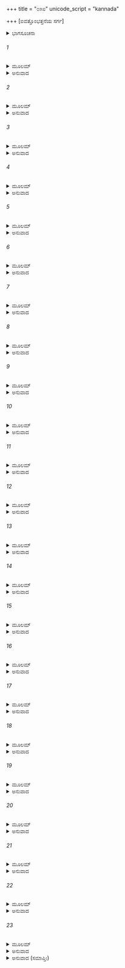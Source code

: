 +++
title = "೦೫೮"
unicode_script = "kannada"

+++
[ಐವತ್ತೊಂಭತ್ತನೆಯ ಸರ್ಗ]



<details><summary>ಭಾಗಸೂಚನಾ</summary>

ಯಯಾತಿಗೆ ಪೂರುವಿನಿಂದ ಯೌವನದ ಪ್ರದಾನ, ಪುರುವಿನ ಪಟ್ಟಾಭಿಷೇಕ, ಯದುವಿಗೆ ಶಾಪ
</details>

###### 1


<details><summary>ಮೂಲಮ್</summary>

ಶ್ರುತ್ವಾ ತೂಶನಸಂ ಕ್ರುದ್ಧಂ ತದಾರ್ತೋ ನಹುಷಾತ್ಮಜಃ ।  
ಜರಾಂ ಪರಮಿಕಾಂ ಪ್ರಾಪ್ಯ ಯದುಂ ವಚನಮಬ್ರವೀತ್ ॥
</details>

<details><summary>ಅನುವಾದ</summary>

ಶುಕ್ರಾಚಾರ್ಯರು ಕುಪಿತರಾಗಿ ಕೊಟ್ಟ ಶಾಪದಿಂದಾಗಿ ಬೇರೆಯವರ ಯೌವನ ಬದಲಾಯಿಸಬಹುದಾದ ವೃದ್ಧಾವಸ್ಥೆ   ಪ್ರಾಪ್ತವಾಯಿತು. ಆ ವಿಲಕ್ಷಣ ವೃದ್ಧಾವಸ್ಥೆ ಪಡೆದು ರಾಜನು ಯದುವಿನಲ್ಲಿ ಹೇಳಿದನು.॥1॥
</details>

###### 2


<details><summary>ಮೂಲಮ್</summary>

ಯದೋ ತ್ವಮಸಿ ಧರ್ಮಜ್ಞೋ ಮದರ್ಥಂ ಪ್ರತಿಗೃಹ್ಯತಾಮ್ ।  
ಜರಾ ಪರಮಿಕಾ ಪುತ್ರ ಭೋಗೈ ರಂಸ್ಯೇಮಹಾಯಶಃ ॥
</details>

<details><summary>ಅನುವಾದ</summary>

ಯದುವೇ! ನೀನು ಧರ್ಮಜ್ಞನಾಗಿ ನನ್ನ ಮಹಾಯಶಸ್ವೀ ಪುತ್ರನಾಗಿರುವೆ. ನೀನು ನನಗಾಗಿ ಬೇರೆಯವರ ಶರೀರದಲ್ಲಿ ಸಂಚಾರಿತವಾದ ಈ ಮುದಿತನ ತೆಗೆದುಕೋ. ನಾನು ಭೋಗಗಳ ಮೂಲಕ ರಮಿಸುವೆನು, ನನ್ನ ಭೋಗವಿಷಯಕ ಇಚ್ಛೆಯನ್ನು ಪೂರ್ಣಗೊಳಿಸುವೆನು.॥2॥
</details>

###### 3


<details><summary>ಮೂಲಮ್</summary>

ನ ತಾವತ್ಕೃತಕೃತ್ಯೋಽಸ್ಮಿ ವಿಷಯೇಷು ನರರ್ಷಭ ।  
ಅನುಭೂಯ ತದಾ ಕಾಮಂ ತತಃ ಪ್ರಾಪ್ಸ್ಯಾಮ್ಯಹಂ ಜರಾಮ್ ॥
</details>

<details><summary>ಅನುವಾದ</summary>

ನರಶ್ರೇಷ್ಠನೇ! ಇಷ್ಟರವರೆಗೆ ನಾನು ವಿಷಯ ಭೋಗಗಳಿಂದ ತೃಪ್ತನಾಗಲಿಲ್ಲ. ಇಚ್ಛಾನುಸಾರ ವಿಷಯಸುಖವನ್ನು ಅನುಭವಿಸಿ ಮತ್ತೆ ನನ್ನ ವೃದ್ಧಾವಸ್ಥೆಯನ್ನು ನಿನ್ನಿಂದ ಪಡೆದುಕೊಳ್ಳುವೆ.॥3॥
</details>

###### 4


<details><summary>ಮೂಲಮ್</summary>

ಯದುಸ್ತದ್ವಚನಂ ಶ್ರುತ್ವಾ ಪ್ರತ್ಯುವಾಚ ನರರ್ಷಭಮ್ ।  
ಪುತ್ರಸ್ತೇ ದಯಿತಃ ಪೂರುಃ ಪ್ರತಿಗೃಹ್ಣಾತು ವೈ ಜರಾಮ್ ॥
</details>

<details><summary>ಅನುವಾದ</summary>

ಅವನ ಮಾತನ್ನು ಕೇಳಿ ಯದುವು ನರಶ್ರೇಷ್ಠ ಯಯಾತಿಗೆ ಉತ್ತರಿಸಿದನು - ನಿಮ್ಮ ಮುದ್ದಿನ ಮಗ ಪುರುವೇ ಈ ವೃದ್ಧಾವಸ್ಥೆಯನ್ನು ಸ್ವೀಕರಿಸಲಿ.॥4॥
</details>

###### 5


<details><summary>ಮೂಲಮ್</summary>

ಬಹಿಷ್ಕೃತೋಽಹಮರ್ಥೇಷು ಸಂನಿಕರ್ಷಾಚ್ಚ ಪಾರ್ಥಿವ ।  
ಪ್ರತಿಗೃಹ್ಣಾತು ವೈ ರಾಜನ್ಯೈಃ ಸಹಾಶ್ನಾಸಿ ಭೋಜನಮ್ ॥
</details>

<details><summary>ಅನುವಾದ</summary>

ಪೃಥಿವಿನಾಥನೇ! ನನಗಾದರೋ ನಿಮ್ಮ ಧನ ಮತ್ತು ನಿಮ್ಮ ಹತ್ತಿರದಲ್ಲಿಯೇ ಇದ್ದು ಪ್ರೀತಿ ಪಡೆಯುವ ಅಧಿಕಾರದಿಂದ ವಂಚಿತರಾಗಿಸಿದಿರಿ. ಆದ್ದರಿಂದ ಯಾರೊಂದಿಗೆ ಕುಳಿತು ಊಟ ಮಾಡುತ್ತಿರುವಿರೋ ಅವನಿಂದಲೇ ಯುವಾವಸ್ಥೆಯನ್ನು ಸ್ವೀಕರಿಸಿರಿ.॥5॥
</details>

###### 6


<details><summary>ಮೂಲಮ್</summary>

ತಸ್ಯ ತದ್ವಚನಂ ಶ್ರುತ್ವಾ ರಾಜಾಪೂರುಮಥಾಬ್ರವೀತ್ ।  
ಇಯಂ ಜರಾ ಮಹಾಬಾಹೋ ಮದರ್ಥಂ ಪ್ರತಿಗೃಹ್ಯತಾಮ್ ॥
</details>

<details><summary>ಅನುವಾದ</summary>

ಯದುವಿನ ಮಾತನ್ನು ಕೇಳಿ ರಾಜನು ಪುರುವಿನಲ್ಲಿ ಹೇಳಿದನು - ಮಹಾಬಾಹುವೇ! ನನ್ನ ಸುಖ-ಸುವಿಧೆಗಾಗಿ ನೀನು ಈ ವೃದ್ಧಾಪ್ಯವನ್ನು ಸ್ವೀಕರಿಸು.॥6॥
</details>

###### 7


<details><summary>ಮೂಲಮ್</summary>

ನಾಹುಷೇಣೈವಮುಕ್ತಸ್ತು ಪೂರುಃ ಪ್ರಾಂಜಲಿರಬ್ರವೀತ್ ।  
ಧನ್ಯೋಽಸ್ಮ್ಯನುಗೃಹೀತೋಽಸ್ಮಿ ಶಾಸನೇಽಸ್ಮಿ ತವ ಸ್ಥಿತಃ ॥
</details>

<details><summary>ಅನುವಾದ</summary>

ನಹುಷ ಪುತ್ರ ಯಯಾತಿಯು ಹೀಗೆ ಹೇಳಿದಾಗ ಪೂರು ಕೈಮುಗಿದುಕೊಂಡು ಹೇಳಿದನು - ಪಿತಾಜೀ! ನಿಮ್ಮ ಸೇವೆಯ ಅವಕಾಶ ದೊರಕಿ ನಾನು ಧನ್ಯನಾದೆನು. ಇದು ನನ್ನ ಮೇಲೆ ನಿಮ್ಮ ದೊಡ್ಡ ಅನುಗ್ರಹವಾಗಿದೆ. ನಿಮ್ಮ ಆಜ್ಞೆಯನ್ನು ಪಾಲಿಸಲು ನಾನು ಎಲ್ಲ ರೀತಿಯಿಂದ ಸಿದ್ಧನಿದ್ದೇನೆ.॥7॥
</details>

###### 8


<details><summary>ಮೂಲಮ್</summary>

ಪುರೋರ್ವಚನಮಾಜ್ಞಾಯ ನಾಹುಷಃ ಪರಯಾ ಮುದಾ ।  
ಪ್ರಹರ್ಷಮತುಲಂ ಲೇಭೇ ಜರಾಂ ಸಂಕ್ರಾಮಯಚ್ಚ ತಾಮ್ ॥
</details>

<details><summary>ಅನುವಾದ</summary>

ಪೂರುವು ಇದನ್ನು ಒಪ್ಪಿಕೊಂಡ ಮಾತನ್ನು ಕೇಳಿ ಯಯಾತಿಗೆ ಬಹಳ ಸಂತೋಷವಾಯಿತು. ಅವನಿಗೆ ಅನುಪಮ ಹರ್ಷವಾಗಿ ತನ್ನ ವೃದ್ಧಾವಸ್ಥೆಯನ್ನು ಪೂರುವಿನ ಶರೀರದಲ್ಲಿ ಸಂಚಾರಿತಗೊಳಿಸಿದನು.॥8॥
</details>

###### 9


<details><summary>ಮೂಲಮ್</summary>

ತತಃ ಸ ರಾಜಾ ತರುಣಃ ಪ್ರಾಪ್ಯ ಯಜ್ಞಾನ್ ಸಹಸ್ರಶಃ ।  
ಬಹುವರ್ಷಸಹಸ್ರಾಣಿ ಪಾಲಯಾಮಾಸ ಮೇದಿನೀಮ್ ॥
</details>

<details><summary>ಅನುವಾದ</summary>

ಅನಂತರ ತರುಣನಾದ ರಾಜಾ ಯಯಾತಿಯು ಸಾವಿರಾರು ಯಜ್ಞಗಳ ಅನುಷ್ಠಾನ ಮಾಡುತ್ತಾ ಅನೇಕ ಸಾವಿರ ವರ್ಷಗಳವರೆಗೆ ರಾಜ್ಯವಾಳಿದನು.॥9॥
</details>

###### 10


<details><summary>ಮೂಲಮ್</summary>

ಅಥ ದೀರ್ಘಸ್ಯ ಕಾಲಸ್ಯ ರಾಜಾ ಪೂರುಮಥಾಬ್ರವೀತ್ ।  
ಆನಯಸ್ವ ಜರಾಂ ಪುತ್ರ ನ್ಯಾಸಂ ನಿರ್ಯಾತಯಸ್ವ ಮೇ ॥
</details>

<details><summary>ಅನುವಾದ</summary>

ಬಳಿಕ ದೀರ್ಘಕಾಲ ಕಳೆದಾಗ ರಾಜನು ಪೂರುವಿನಲ್ಲಿ ಹೇಳಿದನು - ಮಗು! ನಿನ್ನ ಬಳಿಯಲ್ಲಿ ಒತ್ತೆಯಿಟ್ಟ ನನ್ನ ವೃದ್ಧಾವಸ್ಥೆಯನ್ನು ನನಗೆ ಮರಳಿ ಕೊಡು.॥10॥
</details>

###### 11


<details><summary>ಮೂಲಮ್</summary>

ನ್ಯಾಸಭೂತಾ ಮಯಾ ಪುತ್ರ ತ್ವಯಿ ಸಂಕ್ರಾಮಿಕಾ ಜರಾ ।  
ತಸ್ಮಾತ್ಪ್ರತಿಗೃಹೀಷ್ಯಾಮಿ ತಾಂ ಜರಾಂ ಮಾ ವ್ಯಥಾಂ ಕೃಥಾಃ ॥
</details>

<details><summary>ಅನುವಾದ</summary>

ಮಗನೇ! ನಾನು ವೃದ್ಧಾವಸ್ಥೆಯನ್ನು ನ್ಯಾಸವಾಗಿ ನಿನ್ನ ಶರೀರದಲ್ಲಿ ಸಂಚಾರಿತಗೊಳಿಸಿದ್ದೆ; ಅದಕ್ಕಾಗಿ ಅದನ್ನು  ಹಿಂದಕ್ಕೆ ಪಡೆಯುವೆನು. ನೀನು ಮನಸ್ಸಿನಲ್ಲಿ ದುಃಖಿಸಬಾರದು.॥11॥
</details>

###### 12


<details><summary>ಮೂಲಮ್</summary>

ಪ್ರೀತಶ್ಚಾಸ್ಮಿ ಮಹಾಬಾಹೋ ಶಾಸನಸ್ಯ ಪ್ರತಿಗ್ರಹಾತ್ ।  
ತ್ವಾಂ ಚಾಹಮಭಿಷೇಕ್ಷ್ಯಾಮಿ ಪ್ರೀತಿಯುಕ್ತೋನರಾಧಿಪಮ್ ॥
</details>

<details><summary>ಅನುವಾದ</summary>

ಮಹಾಬಾಹೋ! ನೀನು ನನ್ನ ಆಜ್ಞೆಯನ್ನು ಪಾಲಿಸಿದೆ, ಇದರಿಂದ ನನಗೆ ಬಹಳ ಸಂತೋಷವಾಗಿದೆ. ಈಗ ನಾನು ತುಂಬಾ ಪ್ರೇಮದಿಂದ ನಿನಗೆ ರಾಜ್ಯಾಭಿಷೇಕ ಮಾಡುವೆನು.॥12॥
</details>

###### 13


<details><summary>ಮೂಲಮ್</summary>

ಏವಮುಕ್ತ್ವಾ ಸುತಂ ಪೂರುಂ ಯಯಾತಿರ್ನಹುಷಾತ್ಮಜಃ ।  
ದೇವಯಾನೀಸುತಂ ಕ್ರುದ್ಧೋ ರಾಜಾ ವಾಕ್ಯಮುವಾಚ ಹ ॥
</details>

<details><summary>ಅನುವಾದ</summary>

ತನ್ನ ಪುತ್ರ ಪೂರುವಿನಲ್ಲಿ ಹೀಗೆ ಹೇಳಿ ರಾಜಾ ಯಯಾತಿಯು ದೇವಯಾನಿಯ ಮಗನಲ್ಲಿ ಕುಪಿತನಾಗಿ ಹೇಳಿದನು.॥13॥
</details>

###### 14


<details><summary>ಮೂಲಮ್</summary>

ರಾಕ್ಷಸಸ್ತ್ವಂ ಮಯಾ ಜಾತಃ ಕ್ಷತ್ರರೂಪೋದುರಾಸದಃ ।  
ಪ್ರತಿಹಂಸಿ ಮಮಾಜ್ಞಾಂ ತ್ವಂ ಪ್ರಜಾರ್ಥೇ ವಿಲೋ ಭವ ॥
</details>

<details><summary>ಅನುವಾದ</summary>

ಯದುವೇ! ದುರ್ಜಯ ಕ್ಷತ್ರಿಯ ರೂಪದಿಂದ ನಾನು ನಿನ್ನಂತಹ ರಾಕ್ಷಸನಿಗೆ ಜನ್ಮ ಕೊಟ್ಟೆ. ನೀನು ನನ್ನ ಆಜ್ಞೆಯನ್ನು ಉಲ್ಲಂಘಿಸಿದೆ, ಆದ್ದರಿಂದ ನಿನ್ನ ಸಂತಾನವು ರಾಜ್ಯಾಧಿಕಾರದಿಂದ ವಂಚಿತರಾಗಲಿ.॥14॥
</details>

###### 15


<details><summary>ಮೂಲಮ್</summary>

ಪಿತರಂ ಗುರುಭೂತಂ ಮಾಂ ಯಸ್ಮಾತ್ತ್ವಮವಮನ್ಯಸೇ ।  
ರಾಕ್ಷಸಾನ್ಯಾತುಧಾನಾಂಸ್ತ್ವ ಜನಯಿಷ್ಯಸಿ ದಾರುಣಾನ್ ॥
</details>

<details><summary>ಅನುವಾದ</summary>

ನಾನು ತಂದೆ, ಗುರು ಆಗಿದ್ದೇನೆ, ಹೀಗಿದ್ದರೂ ನೀನು ನನ್ನ ಅಪಮಾನ ಮಾಡುತ್ತಿರುವೆ. ಇದಕ್ಕಾಗಿ ಭಯಂಕರ ರಾಕ್ಷಸರು ಮತ್ತು ಯಾತುಧಾನರು ನಿನ್ನಲ್ಲಿ ಹುಟ್ಟುವರು.॥15॥
</details>

###### 16


<details><summary>ಮೂಲಮ್</summary>

ನ ತು ಸೋಮಕುಲೋತ್ಪನ್ನೇ ವಂಶೇ ಸ್ಥಾಸ್ಯತಿ ದುರ್ಮತೇ ।  
ವಂಶೋಽಪಿ ಭವತಸ್ತುಲ್ಯೋ ದುರ್ವಿನೀತೋ ಭವಿಷ್ಯತಿ ॥
</details>

<details><summary>ಅನುವಾದ</summary>

ನಿನ್ನ ಬುದ್ಧಿ ಕೆಟ್ಟುಹೋಗಿದೆ. ಆದ್ದರಿಂದ ನಿನ್ನ ಸಂತಾನವು ಸೋಮಕುಲದಲ್ಲಿ ಹುಟ್ಟಿ ವಂಶಪರಂಪರೆಯಲ್ಲಿ ರಾಜನಾಗಿ ಪ್ರತಿಷ್ಠಿತನಾಗಲಾರರು. ನಿನ್ನ ಸಂತತಿ ನಿನ್ನಂತೆಯೇ ಉದ್ಧಟವಾಗುವುದು.॥16॥
</details>

###### 17


<details><summary>ಮೂಲಮ್</summary>

ತಮೇವಮುಕ್ತ್ವಾ ರಾಜರ್ಷಿಃ ಪೂರುಂ ರಾಜ್ಯವಿವರ್ಧನಮ್ ।  
ಅಭಿಷೇಕೇಣ ಸಂಪೂಜ್ಯ ಆಶ್ರಮಂ ಪ್ರವಿವೇಶ ಹ ॥
</details>

<details><summary>ಅನುವಾದ</summary>

ಯದುವಿಗೆ ಹೀಗೆ ಹೇಳಿ ರಾಜರ್ಷಿ ಯಯಾತಿಯು ರಾಜ್ಯದ ವೃದ್ಧಿ ಮಾಡುವ ಪೂರುವಿಗೆ ಪಟ್ಟಾಭಿಷೇಕದ ಮೂಲಕ ಸಮ್ಮಾನಿಸಿ ವಾನಪ್ರಸ್ಥ ಆಶ್ರಮವನ್ನು ಕೈಗೊಂಡನು.॥17॥
</details>

###### 18


<details><summary>ಮೂಲಮ್</summary>

ತತಃ ಕಾಲೇನ ಮಹತಾ ದಿಷ್ಟಾಂತಮುಪಜಗ್ಮಿವಾನ್ ।  
ತ್ರಿದಿವಂ ಸ ಗತೋ ರಾಜಾಯಯಾತಿರ್ನಹುಷಾತ್ಮಜಃ ॥
</details>

<details><summary>ಅನುವಾದ</summary>

ದೀರ್ಘಕಾಲದ ಬಳಿಕ ಪ್ರಾರಬ್ಧ ಭೋಗ ತೀರಿದಾಗ ಯಯಾತಿಯು ಶರೀರವನ್ನು ತ್ಯಜಿಸಿ, ಸ್ವರ್ಗಲೋಕಕ್ಕೆ ಪ್ರಸ್ಥಾನ ಮಾಡಿದನು.॥18॥
</details>

###### 19


<details><summary>ಮೂಲಮ್</summary>

ಪೂರುಶ್ಚಕಾರ ತದ್ರಾಜ್ಯಂ ಧರ್ಮೇಣ ಮಹತಾ ವೃತಃ ।  
ಪ್ರತಿಷ್ಠಾನೇ ಪುರವರೇ ಕಾಶಿರಾಜ್ಯೇ ಮಹಾಯಶಾಃ ॥
</details>

<details><summary>ಅನುವಾದ</summary>

ಅನಂತರ ಮಹಾಯಶಸ್ವೀ ಪೂರು ಮಹಾನ್ ಧರ್ಮದಿಂದ ಕೂಡಿ ಕಾಶಿರಾಜನ ಶ್ರೇಷ್ಠ ಪ್ರತಿಷ್ಠಾನಪುರಿಯಲ್ಲಿ ಇರುತ್ತಾ ಆ ರಾಜ್ಯವನ್ನು ಪಾಲಿಸಿದನು.॥19॥
</details>

###### 20


<details><summary>ಮೂಲಮ್</summary>

ಯದುಸ್ತು ಜನಯಾಮಾಸ ಯಾತುಧಾನಾನ್ ಸಹಸ್ರಶಃ ।  
ಪುರೇ ಕ್ರೌಂಚವನೇ ದುರ್ಗೇ ರಾಜವಂಶಬಹಿಷ್ಕೃತಃ ॥
</details>

<details><summary>ಅನುವಾದ</summary>

ರಾಜಕುಲದಿಂದ ಬಹಿಷ್ಕೃತನಾದ ಯದುವು ನಗರದಲ್ಲಿ ಹಾಗೂ ದುರ್ಜಯ ಕೌಂಚವನದಲ್ಲಿ ಸಾವಿರಾರು ಯಾತುಧಾನರಿಗೆ ಜನ್ಮ ನೀಡಿದನು.॥20॥
</details>

###### 21


<details><summary>ಮೂಲಮ್</summary>

ಏಷ ತೂಶನಸಾ ಮುಕ್ತಃ ಶಾಪೋತ್ಸರ್ಗೋ ಯಯಾತಿನಾ ।  
ಧಾರಿತಃ ಕ್ಷತ್ರಧರ್ಮೇಣ ಯಂ ನಿಮಿಶ್ಚಕ್ಷಮೇ ನ ಚ ॥
</details>

<details><summary>ಅನುವಾದ</summary>

ಶುಕ್ರಾಚಾರ್ಯರು ಕೊಟ್ಟ ಈ ಶಾಪವನ್ನು ರಾಜಾ ಯಯಾತಿಯು ಕ್ಷತ್ರಿಯ ಧರ್ಮಕ್ಕನುಸಾರ ಧರಿಸಿಕೊಂಡನು. ಆದರೆ ರಾಜಾ ನಿಮಿಯು ವಸಿಷ್ಛರ ಶಾಪವನ್ನು ಸಹಿಸಲಿಲ್ಲ.॥21॥
</details>

###### 22


<details><summary>ಮೂಲಮ್</summary>

ಏತತ್ತೇ ಸರ್ವಮಾಖ್ಯಾತಂ ದರ್ಶನಂ ಸರ್ವಕಾರಿಣಾಮ್ ।  
ಅನುವರ್ತಾಮಹೇ ಸೌಮ್ಯ ದೋಷೋ ನ ಸ್ಯಾದ್ಯಥಾ ನೃಗೇ ॥
</details>

<details><summary>ಅನುವಾದ</summary>

ಸೌಮ್ಯ ! ಇದೆಲ್ಲ ಪ್ರಸಂಗಗಳನ್ನು ನಿನಗೆ ನಾನು ತಿಳಿಸಿದೆ. ಸಮಸ್ತ ಕೃತ್ಯಗಳನ್ನು ಪಾಲಿಸುವ ಸತ್ಪುರುಷರ ದೃಷ್ಟಿಯನ್ನೇ ನಾವು ಅನುಸರಿಸುತ್ತೇವೆ. ಅದರಿಂದ ನೃಗರಾಜನಂತೆ ನಮಗೂ ದೋಷ ಪ್ರಾಪ್ತವಾಗದಿರಲಿ.॥22॥
</details>

###### 23


<details><summary>ಮೂಲಮ್</summary>

ಇತಿ ಕಥಯತಿ ರಾಮೇ ಚಂದ್ರತುಲ್ಯಾನನೇನ  
ಪ್ರವಿರಲತರತಾರಂ ವ್ಯೋಮ ಜಜ್ಞೇ ತದಾನೀಮ್ ।  
ಅರುಣಕಿರಣರಕ್ತಾ ದಿಗ್ ಬಭೌ ಚೈವ ಪೂರ್ವಾ  
ಕುಸುಮರಸವಿಮುಕ್ತಂ ವಸ್ತ್ರಮಾಗುಂಠಿತೇವ ॥
</details>

<details><summary>ಅನುವಾದ</summary>

ಚಂದ್ರನಂತೆ ಮನೋಹರ ಮುಖ ವುಳ್ಳ ಶ್ರೀರಾಮನು ಹೀಗೆ ಹೇಳುತ್ತಿರುವಾಗ - ಆಕಾಶದಲ್ಲಿ ಎರಡೇ ತಾರೆಗಳು ಉಳಿದು, ಮೂಡಣದಿಕ್ಕು ಕೆಂಪಾಗಿ, ಕುಸುಮ ಬಣ್ಣದ ಬಟ್ಟೆಯನ್ನು ಹೊದ್ದುಕೊಂಡಿರುವಂತಿತ್ತು.॥23॥
</details>

<details><summary>ಅನುವಾದ (ಸಮಾಪ್ತಿಃ)</summary>

ಶ್ರೀವಾಲ್ಮೀಕಿ ವಿರಚಿತ ಆರ್ಷರಾಮಾಯಣ ಆದಿಕಾವ್ಯದ ಉತ್ತರ ಕಾಂಡದಲ್ಲಿ ಐವತ್ತೊಂಭತ್ತನೆಯ ಸರ್ಗ ಪೂರ್ಣವಾಯಿತು. ॥59॥
</details>

